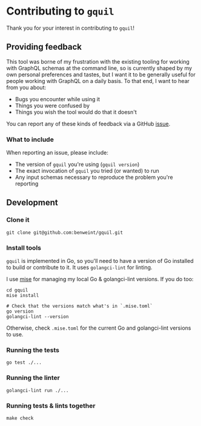 # Contributing to `gquil`

Thank you for your interest in contributing to `gquil`!

## Providing feedback

This tool was borne of my frustration with the existing tooling for working with GraphQL schemas at the command line, so is currently shaped by my own personal preferences and tastes, but I want it to be generally useful for people working with GraphQL on a daily basis. To that end, I want to hear from you about:

- Bugs you encounter while using it
- Things you were confused by
- Things you wish the tool would do that it doesn't 

You can report any of these kinds of feedback via a GitHub [issue](https://github.com/benweint/gquil/issues).

### What to include

When reporting an issue, please include:

- The version of `gquil` you're using (`gquil version`)
- The exact invocation of `gquil` you tried (or wanted) to run
- Any input schemas necessary to reproduce the problem you're reporting

## Development

### Clone it

```
git clone git@github.com:benweint/gquil.git
```

### Install tools

`gquil` is implemented in Go, so you'll need to have a version of Go installed to build or contribute to it. It uses `golangci-lint` for linting.

I use [mise](https://mise.jdx.dev/) for managing my local Go & golangci-lint versions. If you do too:

```
cd gquil
mise install

# Check that the versions match what's in `.mise.toml`
go version
golangci-lint --version
```

Otherwise, check `.mise.toml` for the current Go and golangci-lint versions to use.


### Running the tests

```
go test ./...
```

### Running the linter

```
golangci-lint run ./...
```

### Running tests & lints together

```
make check
```
